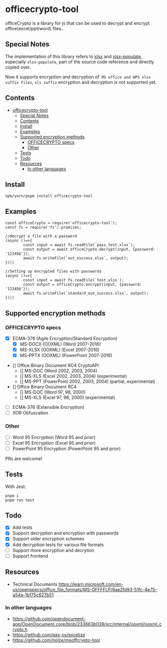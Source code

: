 # officecrypto-tool


officeCrypto is a library for js that can be used to decrypt and encrypt office(excel/ppt/word) files..

## Special Notes
The implementation of this library refers to [xlsx](https://www.npmjs.com/package/xlsx) and [xlsx-populate](https://www.npmjs.com/package/xlsx-populate), especially `xlsx-populate`, part of the source code reference and directly copied over.

Now it supports encryption and decryption of` MS office and WPS xlsx suffix files`, `xls suffix` encryption and decryption is not supported yet.

## Contents

- [officecrypto-tool](#officecrypto-tool)
  - [Special Notes](#special-notes)
  - [Contents](#contents)
  - [Install](#install)
  - [Examples](#examples)
  - [Supported encryption methods](#supported-encryption-methods)
    - [OFFICECRYPTO specs](#officecrypto-specs)
    - [Other](#other)
  - [Tests](#tests)
  - [Todo](#todo)
  - [Resources](#resources)
    - [In other languages](#in-other-languages)


## Install

```
npm/yarn/pnpm install officecrypto-tool
```

## Examples

```
const officeCrypto = require('officecrypto-tool');
const fs = require('fs').promises;

//decrypt a file with a password
(async ()=>{
        const input = await fs.readFile(`pass_test.xlsx`);
        const output = await officeCrypto.decrypt(input, {password: '123456'});
        await fs.writeFile(`out_success.xlsx`, output);
})()

//Setting up encrypted files with passwords
(async ()=>{
        const input = await fs.readFile(`test.xlsx`);
        const output = officeCrypto.encrypt(input, {password: '123456'});
        await fs.writeFile(`standard_out_success.xlsx`, output);
})()
```

## Supported encryption methods

### OFFICECRYPTO specs

* [x] ECMA-376 (Agile Encryption/Standard Encryption)
  * [x] MS-DOCX (OOXML) (Word 2007-2016)
  * [x] MS-XLSX (OOXML) (Excel 2007-2016)
  * [x] MS-PPTX (OOXML) (PowerPoint 2007-2016)
* [] Office Binary Document RC4 CryptoAPI
  * [] MS-DOC (Word 2002, 2003, 2004)
  * [] MS-XLS (Excel 2002, 2003, 2004) (experimental)
  * [] MS-PPT (PowerPoint 2002, 2003, 2004) (partial, experimental)
* [] Office Binary Document RC4
  * [] MS-DOC (Word 97, 98, 2000)
  * [] MS-XLS (Excel 97, 98, 2000) (experimental)
* [ ] ECMA-376 (Extensible Encryption)
* [ ] XOR Obfuscation

### Other

* [ ] Word 95 Encryption (Word 95 and prior)
* [ ] Excel 95 Encryption (Excel 95 and prior)
* [ ] PowerPoint 95 Encryption (PowerPoint 95 and prior)

PRs are welcome!

## Tests

With Jest:

```
pnpm i 
pnpm run test
```

## Todo

* [x] Add tests
* [x] Support decryption and encryption  with passwords
* [x] Support older encryption schemes
* [x] Add decryption tests for various file formats
* [ ] Support more encryption and decrytion 
* [ ] Support frontend

## Resources


* Technical Documents <https://learn.microsoft.com/en-us/openspecs/office_file_formats/MS-OFFFFLP/6ae2fd93-51fc-4e75-a54a-1b175c627b51>




### In other languages

* <https://github.com/opendocument-app/OpenDocument.core/blob/233663b039/src/internal/ooxml/ooxml_crypto.h>
* <https://github.com/qax-os/excelize>
* <https://github.com/nolze/msoffcrypto-tool>

